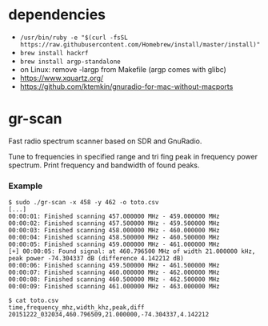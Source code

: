 dependencies
=======
- `/usr/bin/ruby -e "$(curl -fsSL https://raw.githubusercontent.com/Homebrew/install/master/install)"`
- `brew install hackrf`
- `brew install argp-standalone`
- on Linux: remove -largp from Makefile (argp comes with glibc)
- https://www.xquartz.org/
- https://github.com/ktemkin/gnuradio-for-mac-without-macports

gr-scan
=======

Fast radio spectrum scanner based on SDR and GnuRadio.

Tune to frequencies in specified range and tri fing peak in frequency power spectrum.
Print frequency and bandwidth of found peaks.

### Example

    $ sudo ./gr-scan -x 458 -y 462 -o toto.csv
    [...]
    00:00:01: Finished scanning 457.000000 MHz - 459.000000 MHz
    00:00:02: Finished scanning 457.500000 MHz - 459.500000 MHz
    00:00:03: Finished scanning 458.000000 MHz - 460.000000 MHz
    00:00:04: Finished scanning 458.500000 MHz - 460.500000 MHz
    00:00:05: Finished scanning 459.000000 MHz - 461.000000 MHz
    [+] 00:00:05: Found signal: at 460.796500 MHz of width 21.000000 kHz, peak power -74.304337 dB (difference 4.142212 dB)
    00:00:06: Finished scanning 459.500000 MHz - 461.500000 MHz
    00:00:07: Finished scanning 460.000000 MHz - 462.000000 MHz
    00:00:08: Finished scanning 460.500000 MHz - 462.500000 MHz
    00:00:09: Finished scanning 461.000000 MHz - 463.000000 MHz
    
    $ cat toto.csv 
    time,frequency_mhz,width_khz,peak,diff
    20151222_032034,460.796509,21.000000,-74.304337,4.142212
